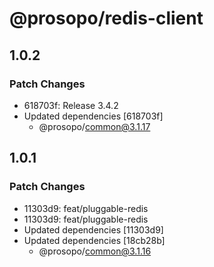 # @prosopo/redis-client

## 1.0.2
### Patch Changes

- 618703f: Release 3.4.2
- Updated dependencies [618703f]
  - @prosopo/common@3.1.17

## 1.0.1
### Patch Changes

- 11303d9: feat/pluggable-redis
- 11303d9: feat/pluggable-redis
- Updated dependencies [11303d9]
- Updated dependencies [18cb28b]
  - @prosopo/common@3.1.16
